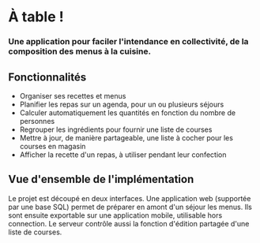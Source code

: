 # À table !

### Une application pour faciler l'intendance en collectivité, de la composition des menus à la cuisine.

## Fonctionnalités

- Organiser ses recettes et menus
- Planifier les repas sur un agenda, pour un ou plusieurs séjours
- Calculer automatiquement les quantités en fonction du nombre de personnes
- Regrouper les ingrédients pour fournir une liste de courses
- Mettre à jour, de manière partageable, une liste à cocher pour les courses en magasin
- Afficher la recette d'un repas, à utiliser pendant leur confection

## Vue d'ensemble de l'implémentation

Le projet est découpé en deux interfaces. Une application web (supportée par une base SQL) permet de préparer en amont d'un séjour les menus. Ils sont ensuite exportable sur une application mobile, utilisable hors connection.
Le serveur contrôle aussi la fonction d'édition partagée d'une liste de courses.
